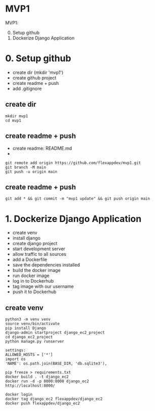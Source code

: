 # MVP1
MVP1: 

0. Setup github
1. Dockerize Django Application


# 0. Setup github
- create dir (mkdir 'mvp1')
- create github project
- create readme + push
- add .gitignore

## create dir
```
mkdir mvp1
cd mvp1
```
## create readme + push
- create readme: README.md
- 
```
git remote add origin https://github.com/flexappdev/mvp1.git
git branch -M main
git push -u origin main
```
## create readme + push
```
git add * && git commit -m "mvp1 update" && git push origin main
```

# 1. Dockerize Django Application
- create venv
- install django
- create django project
- start development server
- allow traffic to all sources
- add a Dockerfile
- save the dependencies installed
- build the docker image
- run docker image
- log in to Dockerhub 
- tag image with our username
- push it to Dockerhub

## create venv
```
python3 -m venv venv
source venv/bin/activate
pip install Django
django-admin startproject django_ec2_project
cd django_ec2_project
python manage.py runserver

settings:
ALLOWED_HOSTS = ['*']
import os
'NAME': os.path.join(BASE_DIR, 'db.sqlite3'),

pip freeze > requirements.txt
docker build . -t django_ec2
docker run -d -p 8000:8000 django_ec2
http://localhost:8000/

docker login
docker tag django_ec2 flexappdev/django_ec2
docker push flexappdev/django_ec2

```